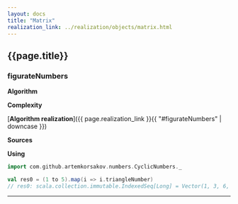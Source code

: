 ```yaml
---
layout: docs
title: "Matrix"
realization_link: ../realization/objects/matrix.html
---
```


## {{page.title}}

### figurateNumbers

**Algorithm**

**Complexity** 
     
[**Algorithm realization**]({{ page.realization_link }}{{ "#figurateNumbers" | downcase }})

**Sources** 

**Using**
```scala
import com.github.artemkorsakov.numbers.CyclicNumbers._

val res0 = (1 to 5).map(i => i.triangleNumber)
// res0: scala.collection.immutable.IndexedSeq[Long] = Vector(1, 3, 6, 10, 15)
```

---
